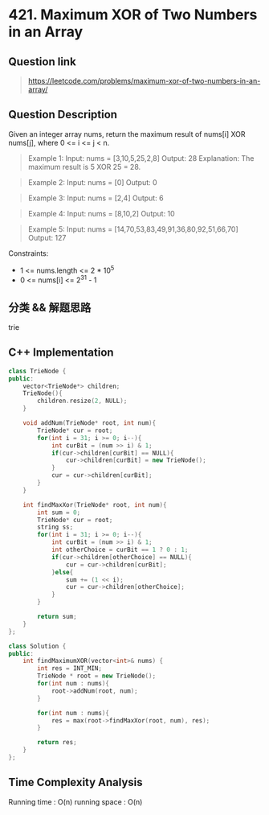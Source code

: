 # 421. Maximum XOR of Two Numbers in an Array

## Question link
> https://leetcode.com/problems/maximum-xor-of-two-numbers-in-an-array/

## Question Description
Given an integer array nums, return the maximum result of nums[i] XOR nums[j], where 0 <= i <= j < n.

> Example 1:
> Input: nums = [3,10,5,25,2,8]
> Output: 28
> Explanation: The maximum result is 5 XOR 25 = 28.

> Example 2:
> Input: nums = [0]
> Output: 0

> Example 3:
> Input: nums = [2,4]
> Output: 6

> Example 4:
> Input: nums = [8,10,2]
> Output: 10

> Example 5:
> Input: nums = [14,70,53,83,49,91,36,80,92,51,66,70]
> Output: 127

Constraints:
- 1 <= nums.length <= 2 * 10<sup>5</sup>
- 0 <= nums[i] <= 2<sup>31</sup> - 1

## 分类 && 解题思路
trie

## C++ Implementation
```c++
class TrieNode {
public:
    vector<TrieNode*> children;
    TrieNode(){
        children.resize(2, NULL);
    }

    void addNum(TrieNode* root, int num){
        TrieNode* cur = root;
        for(int i = 31; i >= 0; i--){
            int curBit = (num >> i) & 1;
            if(cur->children[curBit] == NULL){
                cur->children[curBit] = new TrieNode();
            }
            cur = cur->children[curBit];
        }
    }

    int findMaxXor(TrieNode* root, int num){
        int sum = 0;
        TrieNode* cur = root;
        string ss;
        for(int i = 31; i >= 0; i--){
            int curBit = (num >> i) & 1;
            int otherChoice = curBit == 1 ? 0 : 1;
            if(cur->children[otherChoice] == NULL){
                cur = cur->children[curBit];
            }else{
                sum += (1 << i);
                cur = cur->children[otherChoice];
            }
        }

        return sum;
    }
};

class Solution {
public:
    int findMaximumXOR(vector<int>& nums) {
        int res = INT_MIN;
        TrieNode * root = new TrieNode();
        for(int num : nums){
            root->addNum(root, num);
        }

        for(int num : nums){            
            res = max(root->findMaxXor(root, num), res);
        }

        return res;
    }
};
```

## Time Complexity Analysis
Running time  : O(n)
running space : O(n)